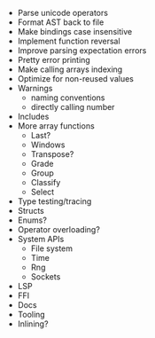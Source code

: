 - Parse unicode operators
- Format AST back to file
- Make bindings case insensitive
- Implement function reversal
- Improve parsing expectation errors
- Pretty error printing
- Make calling arrays indexing
- Optimize for non-reused values
- Warnings
  - naming conventions
  - directly calling number
- Includes
- More array functions
  - Last?
  - Windows
  - Transpose?
  - Grade
  - Group
  - Classify
  - Select
- Type testing/tracing
- Structs
- Enums?
- Operator overloading?
- System APIs
  - File system
  - Time
  - Rng
  - Sockets
- LSP
- FFI
- Docs
- Tooling
- Inlining?
